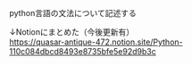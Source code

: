 python言語の文法について記述する<br>

↓Notionにまとめた（今後更新有）<br>
https://quasar-antique-472.notion.site/Python-110c084dbcd8493e8735bfe5e92d9b3c<br>
